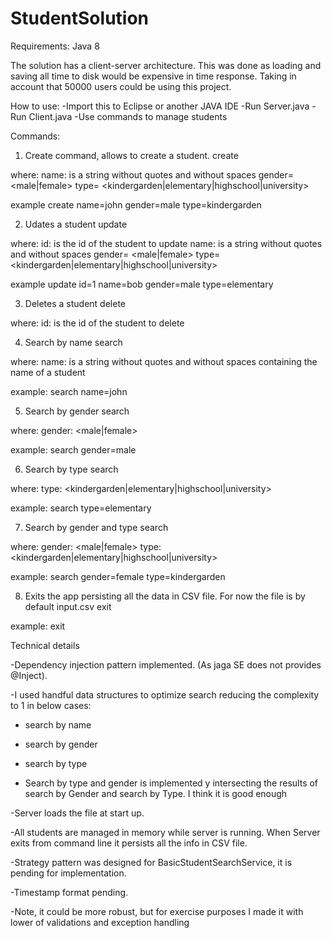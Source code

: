 # StudentSolution

Requirements:
Java 8

The solution has a client-server architecture. This was done as loading and saving all time to disk would be expensive in time response. Taking in account that
50000 users could be using this project.

How to use:
-Import this to Eclipse or another JAVA IDE
-Run Server.java 
-Run Client.java 
-Use commands to manage students

Commands:

1. Create command, allows to create a student. 
create <name> <gender> <type> 

where:
name: is a string without quotes and without spaces
gender= <male|female>
type= <kindergarden|elementary|highschool|university>

example
create name=john gender=male type=kindergarden

2. Udates a student
update <id> <name> <gender> <type>

where:
id: is the id of the student to update
name: is a string without quotes and without spaces
gender= <male|female>
type= <kindergarden|elementary|highschool|university>

example
update id=1 name=bob gender=male type=elementary

3. Deletes a student
delete <id>

where:
id: is the id of the student to delete

4. Search by name
search <name>

where:
name: is a string without quotes and without spaces containing the name of a student

example:
search name=john

5. Search by gender
search <gender>

where:
gender: <male|female>

example:
search gender=male

6. Search by type
search <type>

where:
type: <kindergarden|elementary|highschool|university>

example:
search type=elementary

7. Search by gender and type
search <gender> <type>

where:
gender: <male|female>
type: <kindergarden|elementary|highschool|university>

example:
search gender=female type=kindergarden

8. Exits the app persisting all the data in CSV file. For now the file is by default input.csv
exit

example:
exit

Technical details

-Dependency injection pattern implemented. (As jaga SE does not provides @Inject).

-I used handful data structures to optimize search reducing the complexity to 1 in below cases:
  - search by name
  - search by gender
  - search by type

- Search by type and gender is implemented y intersecting the results of search by Gender and search by Type. I think it is good enough

-Server loads the file at start up.

-All students are managed in memory while server is running. When Server exits from command line it persists all the info in CSV file.

-Strategy pattern was designed for BasicStudentSearchService, it is pending for implementation.

-Timestamp format pending.

-Note, it could be more robust, but for exercise purposes I made it with lower of validations and exception handling















